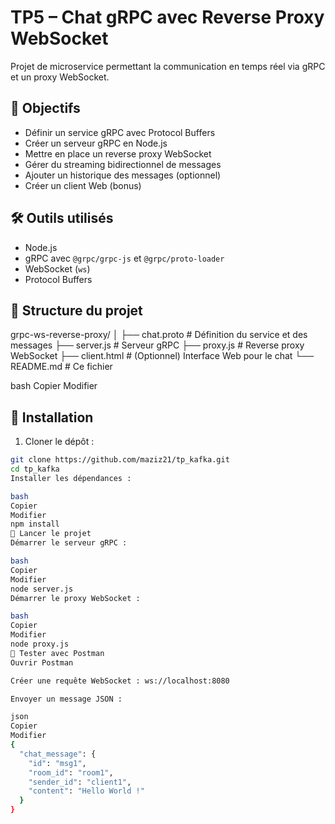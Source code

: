 # TP5 – Chat gRPC avec Reverse Proxy WebSocket

Projet de microservice permettant la communication en temps réel via gRPC et un proxy WebSocket.

## 🎯 Objectifs

- Définir un service gRPC avec Protocol Buffers
- Créer un serveur gRPC en Node.js
- Mettre en place un reverse proxy WebSocket
- Gérer du streaming bidirectionnel de messages
- Ajouter un historique des messages (optionnel)
- Créer un client Web (bonus)

## 🛠️ Outils utilisés

- Node.js
- gRPC avec `@grpc/grpc-js` et `@grpc/proto-loader`
- WebSocket (`ws`)
- Protocol Buffers

## 📁 Structure du projet

grpc-ws-reverse-proxy/ │ ├── chat.proto # Définition du service et des messages ├── server.js # Serveur gRPC ├── proxy.js # Reverse proxy WebSocket ├── client.html # (Optionnel) Interface Web pour le chat └── README.md # Ce fichier

bash
Copier
Modifier

## 🚀 Installation

1. Cloner le dépôt :

```bash
git clone https://github.com/maziz21/tp_kafka.git
cd tp_kafka
Installer les dépendances :

bash
Copier
Modifier
npm install
🧪 Lancer le projet
Démarrer le serveur gRPC :

bash
Copier
Modifier
node server.js
Démarrer le proxy WebSocket :

bash
Copier
Modifier
node proxy.js
🧼 Tester avec Postman
Ouvrir Postman

Créer une requête WebSocket : ws://localhost:8080

Envoyer un message JSON :

json
Copier
Modifier
{
  "chat_message": {
    "id": "msg1",
    "room_id": "room1",
    "sender_id": "client1",
    "content": "Hello World !"
  }
}
